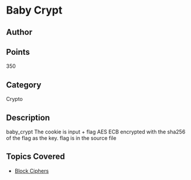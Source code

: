 # Baby Crypt
## Author

## Points
350
## Category
Crypto
## Description
baby_crypt The cookie is input + flag AES ECB encrypted with the sha256 of the flag as the key.
flag is in the source file
## Topics Covered

- [Block Ciphers](/cryptography/what-are-block-ciphers/)

